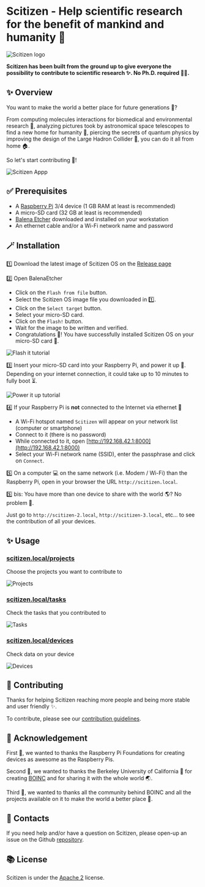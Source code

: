 # Scitizen - Help scientific research for the benefit of mankind and humanity 🔬

![Scitizen logo](docs/assets/banner.png)

**Scitizen has been built from the ground up to give everyone the possibility to contribute to scientific research ✨. No Ph.D. required 🧑‍🎓.**

## ✨ Overview

You want to make the world a better place for future generations 🌱?

From computing molecules interactions for biomedical and environmental research 🧬, analyzing pictures took by astronomical space telescopes to find a new home for humanity 🔭, piercing the secrets of quantum physics by improving the design of the Large Hadron Collider 🧲, you can do it all from home 🏠.

So let's start contributing 💪!

![Scitizen Appp](docs/assets/scitizen.gif)

## ✅ Prerequisites

* A [Raspberry Pi](https://www.raspberrypi.org/) 3/4 device (1 GB RAM at least is recommended)
* A micro-SD card (32 GB at least is recommended)
* [Balena Etcher](https://www.balena.io/etcher/) downloaded and installed on your workstation
* An ethernet cable and/or a Wi-Fi network name and password

## 🪄 Installation

1️⃣ Download the latest image of Scitizen OS on the [Release page](https://github.com/pcorbel/scitizen/releases)

2️⃣ Open BalenaEtcher

* Click on the `Flash from file` button.
* Select the Scitizen OS image file you downloaded in 1️⃣.
* Click on the `Select target` button.
* Select your micro-SD card.
* Click on the `Flash!` button.
* Wait for the image to be written and verified.
* Congratulations 👏! You have successfully installed Scitizen OS on your micro-SD card 🥳.

![Flash it tutorial](docs/assets/flash-it.gif)

3️⃣ Insert your micro-SD card into your Raspberry Pi, and power it up 🔋.
Depending on your internet connection, it could take up to 10 minutes to fully boot ⏳.

![Power it up tutorial](docs/assets/power-it-up.gif)

4️⃣ If your Raspberry Pi is **not** connected to the Internet via ethernet 🔌

* A Wi-Fi hotspot named `Scitizen` will appear on your network list (computer or smartphone)
* Connect to it (there is no password)
* While connected to it, open [http://192.168.42.1:8000](http://192.168.42.1:8000)
* Select your Wi-Fi network name (SSID), enter the passphrase and click on `Connect`.

5️⃣ On a computer 💻 on the same network (i.e. Modem / Wi-Fi) than the Raspberry Pi, open in your browser the URL `http://scitizen.local`.

5️⃣ bis: You have more than one device to share with the world 🌎? No problem 🤗.

Just go to `http://scitizen-2.local`, `http://scitizen-3.local`, etc... to see the contribution of all your devices.

## ✨ Usage

### [scitizen.local/projects](http://scitizen.local/projects)

Choose the projects you want to contribute to

![Projects](docs/assets/scitizen-local-1.png)

### [scitizen.local/tasks](http://scitizen.local/tasks)

Check the tasks that you contributed to

![Tasks](docs/assets/scitizen-local-2.png)

### [scitizen.local/devices](http://scitizen.local/devices)

Check data on your device

![Devices](docs/assets/scitizen-local-3.png)

## 🤝 Contributing

Thanks for helping Scitizen reaching more people and being more stable and user friendly ✨.

To contribute, please see our [contribution guidelines](CONTRIBUTING.md).

## 🙏 Acknowledgement

First 🥇, we wanted to thanks the Raspberry Pi Foundations for creating devices as awesome as the Raspberry Pis.

Second 🥈, we wanted to thanks the Berkeley University of California 🏫 for creating [BOINC](https://github.com/BOINC/boinc) and for sharing it with the whole world 🌏.

Third 🥉, we wanted to thanks all the community behind BOINC and all the projects available on it to make the world a better place 🌱.

## 💌 Contacts

If you need help and/or have a question on Scitizen, please open-up an issue on the Github [repository](https://github.com/pcorbel/scitizen/issues).

## 📚 License

Scitizen is under the [Apache 2](./LICENSE) license.
